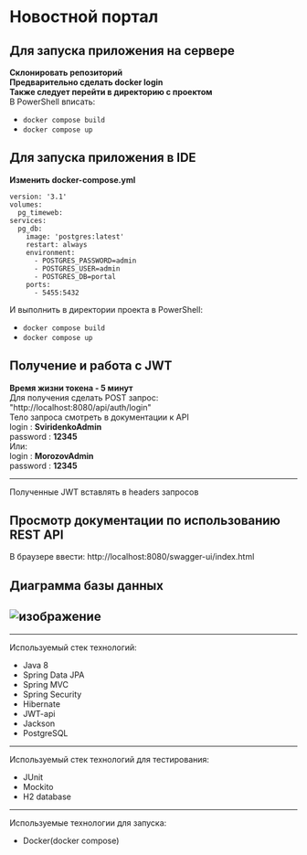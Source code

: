 # Новостной портал 
## Для запуска приложения на сервере  
**Склонировать репозиторий**  
**Предварительно сделать docker login**    
**Также следует перейти в директорию с проектом**    
В PowerShell вписать: 
- `docker compose build` 
- `docker compose up`  
## Для запуска приложения в IDE  
**Изменить docker-compose.yml**  
```
version: '3.1'
volumes:
  pg_timeweb:
services:
  pg_db:
    image: 'postgres:latest'
    restart: always
    environment:
      - POSTGRES_PASSWORD=admin
      - POSTGRES_USER=admin
      - POSTGRES_DB=portal
    ports:
      - 5455:5432
```  
И выполнить в директории проекта в PowerShell:
  - `docker compose build` 
  - `docker compose up`  
      
## Получение и работа с JWT  
**Время жизни токена - 5 минут**  
Для получения сделать POST запрос: "http://localhost:8080/api/auth/login"  
Тело запроса смотреть в документации к API    
login : **SviridenkoAdmin**  
password : **12345**  
Или:  
login : **MorozovAdmin**  
password : **12345**  

-------------------------  
Полученные JWT вставлять в headers запросов  
## Просмотр документации по использованию REST API
  
В браузере ввести: http://localhost:8080/swagger-ui/index.html  
## Диаграмма базы данных  
![изображение](https://user-images.githubusercontent.com/99546572/218124166-d4042d32-0ba8-451d-be9d-89ec64dea733.png)   
-------------------------
-------------------------   
Используемый стек технологий:  
  - Java 8
  - Spring Data JPA
  - Spring MVC
  - Spring Security
  - Hibernate
  - JWT-api
  - Jackson
  - PostgreSQL    
-------------------------
Используемый стек технологий для тестирования:
  - JUnit
  - Mockito
  - H2 database    
-------------------------
Используемые технологии для запуска:
  - Docker(docker compose)
  
